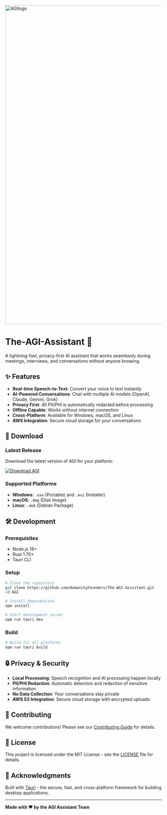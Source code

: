 <img width="1024" height="1024" alt="AGIlogo" src="" />

# The-AGI-Assistant 🚀

A lightning-fast, privacy-first AI assistant that works seamlessly during meetings, interviews, and conversations without anyone knowing.

## ✨ Features

- **Real-time Speech-to-Text**: Convert your voice to text instantly
- **AI-Powered Conversations**: Chat with multiple AI models (OpenAI, Claude, Gemini, Grok)
- **Privacy First**: All PII/PHI is automatically redacted before processing
- **Offline Capable**: Works without internet connection
- **Cross-Platform**: Available for Windows, macOS, and Linux
- **AWS Integration**: Secure cloud storage for your conversations

## 🚀 Download

### Latest Release
Download the latest version of AGI for your platform:

[![Download AGI](https://img.shields.io/badge/Download-AGI-blue?style=for-the-badge&logo=github)](https://github.com/humanityfounders/The-AGI-Assistant/releases/latest)

### Supported Platforms
- **Windows**: `.exe` (Portable) and `.msi` (Installer)
- **macOS**: `.dmg` (Disk Image)
- **Linux**: `.deb` (Debian Package)

## 🛠️ Development

### Prerequisites
- Node.js 18+
- Rust 1.70+
- Tauri CLI

### Setup
```bash
# Clone the repository
git clone https://github.com/HumanityFounders/The-AGI-Assistant.git
cd AGI

# Install dependencies
npm install

# Start development server
npm run tauri dev
```

### Build
```bash
# Build for all platforms
npm run tauri build
```

## 🔒 Privacy & Security

- **Local Processing**: Speech recognition and AI processing happen locally
- **PII/PHI Redaction**: Automatic detection and redaction of sensitive information
- **No Data Collection**: Your conversations stay private
- **AWS S3 Integration**: Secure cloud storage with encrypted uploads

## 🤝 Contributing

We welcome contributions! Please see our [Contributing Guide](CONTRIBUTING.md) for details.

## 📄 License

This project is licensed under the MIT License - see the [LICENSE](LICENSE) file for details.

## 🙏 Acknowledgments

Built with [Tauri](https://tauri.app/) - the secure, fast, and cross-platform framework for building desktop applications.

---

**Made with ❤️ by the AGI Assistant Team**

